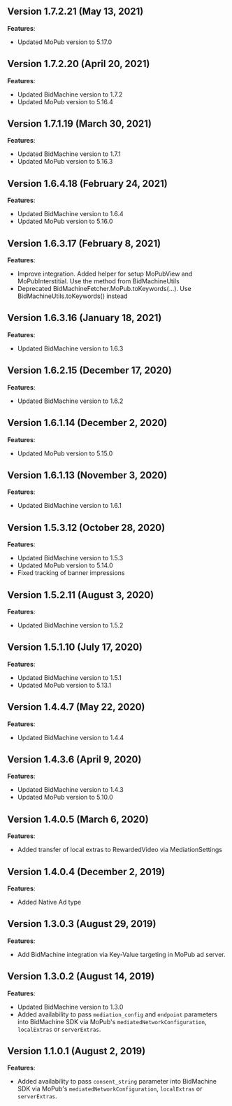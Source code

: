 ## Version 1.7.2.21 (May 13, 2021)
**Features**:
* Updated MoPub version to 5.17.0

## Version 1.7.2.20 (April 20, 2021)
**Features**:
* Updated BidMachine version to 1.7.2
* Updated MoPub version to 5.16.4

## Version 1.7.1.19 (March 30, 2021)
**Features**:
* Updated BidMachine version to 1.7.1
* Updated MoPub version to 5.16.3

## Version 1.6.4.18 (February 24, 2021)
**Features**:
* Updated BidMachine version to 1.6.4
* Updated MoPub version to 5.16.0

## Version 1.6.3.17 (February 8, 2021)
**Features**:
* Improve integration. Added helper for setup MoPubView and MoPubInterstitial. Use the method from BidMachineUtils
* Deprecated BidMachineFetcher.MoPub.toKeywords(...). Use BidMachineUtils.toKeywords() instead

## Version 1.6.3.16 (January 18, 2021)
**Features**:
* Updated BidMachine version to 1.6.3

## Version 1.6.2.15 (December 17, 2020)
**Features**:
* Updated BidMachine version to 1.6.2

## Version 1.6.1.14 (December 2, 2020)
**Features**:
* Updated MoPub version to 5.15.0

## Version 1.6.1.13 (November 3, 2020)
**Features**:
* Updated BidMachine version to 1.6.1

## Version 1.5.3.12 (October 28, 2020)
**Features**:
* Updated BidMachine version to 1.5.3
* Updated MoPub version to 5.14.0
* Fixed tracking of banner impressions

## Version 1.5.2.11 (August 3, 2020)
**Features**:
* Updated BidMachine version to 1.5.2

## Version 1.5.1.10 (July 17, 2020)
**Features**:
* Updated BidMachine version to 1.5.1
* Updated MoPub version to 5.13.1

## Version 1.4.4.7 (May 22, 2020)
**Features**:
* Updated BidMachine version to 1.4.4

## Version 1.4.3.6 (April 9, 2020)
**Features**:
* Updated BidMachine version to 1.4.3
* Updated MoPub version to 5.10.0

## Version 1.4.0.5 (March 6, 2020)
**Features**:
* Added transfer of local extras to RewardedVideo via MediationSettings

## Version 1.4.0.4 (December 2, 2019)
**Features**:
* Added Native Ad type

## Version 1.3.0.3 (August 29, 2019)
**Features**:
* Add BidMachine integration via Key-Value targeting in MoPub ad server.

## Version 1.3.0.2 (August 14, 2019)
**Features**:
* Updated BidMachine version to 1.3.0
* Added availability to pass `mediation_config` and `endpoint` parameters into BidMachine SDK via MoPub's `mediatedNetworkConfiguration`, `localExtras` or `serverExtras`.

## Version 1.1.0.1 (August 2, 2019)
**Features**:
* Added availability to pass `consent_string` parameter into BidMachine SDK via MoPub's `mediatedNetworkConfiguration`, `localExtras` or `serverExtras`.